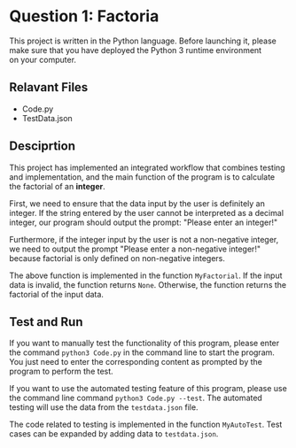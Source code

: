 # Question 1: Factoria

This project is written in the Python language. Before launching it,
please make sure that you have deployed the Python 3 runtime environment \
on your computer.

## Relavant Files
- Code.py
- TestData.json

## Desciprtion

This project has implemented an integrated workflow that combines 
testing and implementation, and the main function of the program 
is to calculate the factorial of an **integer**.

First, we need to ensure that the data input by the user is definitely 
an integer. If the string entered by the user cannot be interpreted as 
a decimal integer, our program should output the prompt: "Please enter 
an integer!"

Furthermore, if the integer input by the user is not a non-negative 
integer, we need to output the prompt "Please enter a non-negative 
integer!" because factorial is only defined on non-negative integers.

The above function is implemented in the function `MyFactorial`. If the 
input data is invalid, the function returns `None`. Otherwise, the 
function returns the factorial of the input data.

## Test and Run

If you want to manually test the functionality of this program, please 
enter the command `python3 Code.py` in the command line to start the 
program. You just need to enter the corresponding content as prompted 
by the program to perform the test.

If you want to use the automated testing feature of this program, please 
use the command line command `python3 Code.py --test`. The automated 
testing will use the data from the `testdata.json` file.

The code related to testing is implemented in the function `MyAutoTest`. 
Test cases can be expanded by adding data to `testdata.json`.
